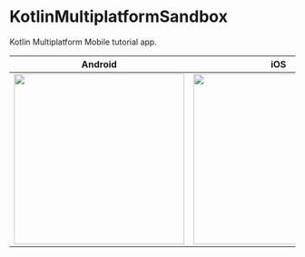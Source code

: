 # KotlinMultiplatformSandbox
Kotlin Multiplatform Mobile tutorial app.

|Android|iOS|
|:---:|:---:|
|<img src="https://user-images.githubusercontent.com/19250035/226525272-70232e96-faf8-4d47-86bc-38b0980ada1e.png" width=300>|<img src="https://user-images.githubusercontent.com/19250035/226525296-11183472-be45-401d-a4a8-a0a78fe6f6aa.png" width=300>|
